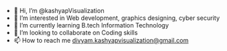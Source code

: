 - 👋 Hi, I’m @kashyapVisualization
- 👀 I’m interested in Web development, graphics designing, cyber security
- 🌱 I’m currently learning B.tech Information Technology
- 💞️ I’m looking to collaborate on Coding skills
- 📫 How to reach me divyam.kashyapvisualization@gmail.com

<!---
kashyapVisualization/kashyapVisualization is a ✨ special ✨ repository because its `README.md` (this file) appears on your GitHub profile.
You can click the Preview link to take a look at your changes.
--->
